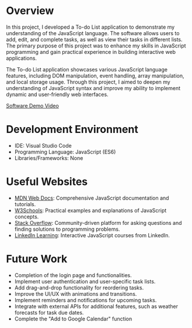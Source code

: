# Overview

In this project, I developed a To-do List application to demonstrate my understanding of the JavaScript language. The software allows users to add, edit, and complete tasks, as well as view their tasks in different lists. The primary purpose of this project was to enhance my skills in JavaScript programming and gain practical experience in building interactive web applications.

The To-do List application showcases various JavaScript language features, including DOM manipulation, event handling, array manipulation, and local storage usage. Through this project, I aimed to deepen my understanding of JavaScript syntax and improve my ability to implement dynamic and user-friendly web interfaces.

[Software Demo Video](https://www.youtube.com/watch?v=Wgsyi3Ktms0)

# Development Environment

- IDE: Visual Studio Code
- Programming Language: JavaScript (ES6)
- Libraries/Frameworks: None

# Useful Websites

- [MDN Web Docs](https://developer.mozilla.org/en-US/docs/Web/JavaScript): Comprehensive JavaScript documentation and tutorials.
- [W3Schools](https://www.w3schools.com/js/): Practical examples and explanations of JavaScript concepts.
- [Stack Overflow](https://stackoverflow.com/): Community-driven platform for asking questions and finding solutions to programming problems.
- [LinkedIn Learning](https://www.linkedin.com/learning/hands-on-introduction-javascript?u=2153100): Interactive JavaScript courses from LinkedIn.

# Future Work

- Completion of the login page and functionalities.
- Implement user authentication and user-specific task lists.
- Add drag-and-drop functionality for reordering tasks.
- Improve the UI/UX with animations and transitions.
- Implement reminders and notifications for upcoming tasks.
- Integrate with external APIs for additional features, such as weather forecasts for task due dates.
- Complete the "Add to Google Calendar" function
